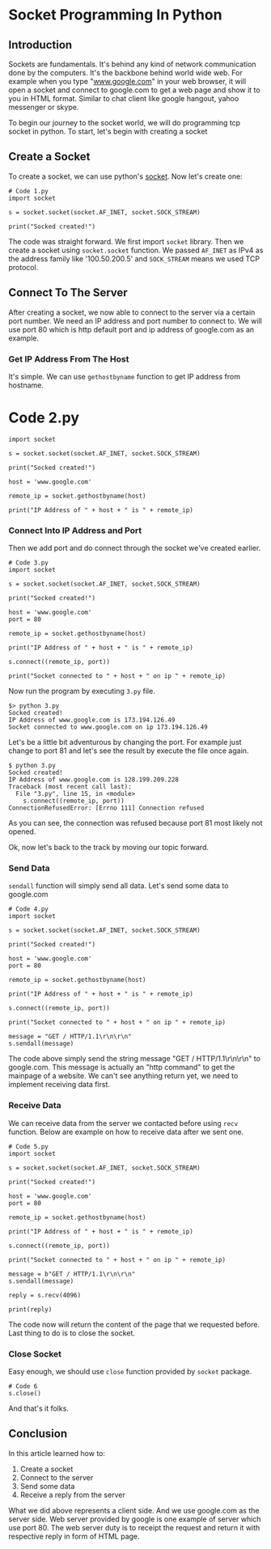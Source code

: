 # Socket Programming In Python

## Introduction

Sockets are fundamentals. It's behind any kind of network communication done by the computers. It's the backbone behind world wide web. For example when you type "www.google.com" in your web browser, it will open a socket and connect to google.com to get a web page and show it to you in HTML format. Similar to chat client like google hangout, yahoo messenger or skype.

To begin our journey to the socket world, we will do programming tcp socket in python. To start, let's begin with creating a socket

## Create a Socket

To create a socket, we can use python's [socket](https://docs.python.org/2/library/socket.html). Now let's create one:

    # Code 1.py
    import socket

    s = socket.socket(socket.AF_INET, socket.SOCK_STREAM)

    print("Socked created!")

The code was straight forward. We first import `socket` library. Then we create a socket using `socket.socket` function. We passed `AF_INET` as IPv4 as the address family like '100.50.200.5' and `SOCK_STREAM` means we used TCP protocol.

## Connect To The Server

After creating a socket, we now able to connect to the server via a certain port number. We need an IP address and port number to connect to. We will use port 80 which is http default port and ip address of google.com as an example.

### Get IP Address From The Host

It's simple. We can use `gethostbyname` function to get IP address from hostname.

# Code 2.py
    import socket

    s = socket.socket(socket.AF_INET, socket.SOCK_STREAM)

    print("Socked created!")

    host = 'www.google.com'

    remote_ip = socket.gethostbyname(host)

    print("IP Address of " + host + " is " + remote_ip)

### Connect Into IP Address and Port

Then we add port and do connect through the socket we've created earlier.

    # Code 3.py
    import socket

    s = socket.socket(socket.AF_INET, socket.SOCK_STREAM)

    print("Socked created!")

    host = 'www.google.com'
    port = 80

    remote_ip = socket.gethostbyname(host)

    print("IP Address of " + host + " is " + remote_ip)

    s.connect((remote_ip, port))

    print("Socket connected to " + host + " on ip " + remote_ip)


Now run the program by executing `3.py` file.

    $> python 3.py
    Socked created!
    IP Address of www.google.com is 173.194.126.49
    Socket connected to www.google.com on ip 173.194.126.49



Let's be a little bit adventurous by changing the port. For example just change to port 81 and let's see the result by execute the file once again.

    $ python 3.py 
    Socked created!
    IP Address of www.google.com is 128.199.209.228
    Traceback (most recent call last):
      File "3.py", line 15, in <module>
        s.connect((remote_ip, port))
    ConnectionRefusedError: [Errno 111] Connection refused

As you can see, the connection was refused because port 81 most likely not opened.

Ok, now let's back to the track by moving our topic forward.

### Send Data

`sendall` function will simply send all data. Let's send some data to google.com


    # Code 4.py
    import socket

    s = socket.socket(socket.AF_INET, socket.SOCK_STREAM)

    print("Socked created!")

    host = 'www.google.com'
    port = 80

    remote_ip = socket.gethostbyname(host)

    print("IP Address of " + host + " is " + remote_ip)

    s.connect((remote_ip, port))

    print("Socket connected to " + host + " on ip " + remote_ip)

    message = "GET / HTTP/1.1\r\n\r\n"
    s.sendall(message)

The code above simply send the string message "GET / HTTP/1.1\r\n\r\n" to google.com. This message is actually an "http command" to get the mainpage of a website. We can't see anything return yet, we need to implement receiving data first.

### Receive Data

We can receive data from the server we contacted before using `recv` function. Below are example on how to receive data after we sent one.


    # Code 5.py
    import socket

    s = socket.socket(socket.AF_INET, socket.SOCK_STREAM)

    print("Socked created!")

    host = 'www.google.com'
    port = 80

    remote_ip = socket.gethostbyname(host)

    print("IP Address of " + host + " is " + remote_ip)

    s.connect((remote_ip, port))

    print("Socket connected to " + host + " on ip " + remote_ip)

    message = b"GET / HTTP/1.1\r\n\r\n"
    s.sendall(message)

    reply = s.recv(4096)

    print(reply)

The code now will return the content of the page that we requested before.
Last thing to do is to close the socket.

### Close Socket

Easy enough, we should use `close` function provided by `socket` package.

    # Code 6
    s.close()

And that's it folks.

## Conclusion

In this article learned how to:

1. Create a socket
2. Connect to the server
3. Send some data
4. Receive a reply from the server

What we did above represents a client side. And we use google.com
as the server side. Web server provided by google is one example
of server which use port 80. The web server duty is to receipt
the request and return it with respective reply in form of HTML page.
